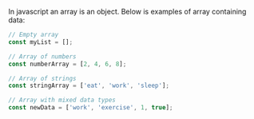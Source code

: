 In javascript an array is an object. Below is examples of array containing data:

```javascript
// Empty array
const myList = [];

// Array of numbers
const numberArray = [2, 4, 6, 8];

// Array of strings
const stringArray = ['eat', 'work', 'sleep'];

// Array with mixed data types
const newData = ['work', 'exercise', 1, true];
```